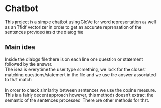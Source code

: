 # Chatbot

This project is a simple chatbot using GloVe for word representation as well as an Tfidf vectorizer in order to get an
accurate reprensation of the sentences provided insid the dialog file

## Main idea
Inside the dialogs file there is on each line one question or statement followed by the answer.\
The idea is everytime the user type something, we look for the closest matching questions/statement in the file
and we use the answer associated to that match.\
\
In order to check similarity between sentences we use the cosine measure.\
This is a fairly decent approach however, this methods doesn't extract the semantic of the sentences processed.
There are other methods for that.